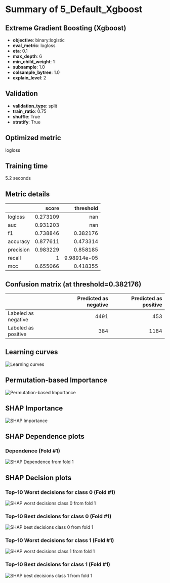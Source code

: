 # Summary of 5_Default_Xgboost

## Extreme Gradient Boosting (Xgboost)
- **objective**: binary:logistic
- **eval_metric**: logloss
- **eta**: 0.1
- **max_depth**: 6
- **min_child_weight**: 1
- **subsample**: 1.0
- **colsample_bytree**: 1.0
- **explain_level**: 2

## Validation
 - **validation_type**: split
 - **train_ratio**: 0.75
 - **shuffle**: True
 - **stratify**: True

## Optimized metric
logloss

## Training time

5.2 seconds

## Metric details
|           |    score |     threshold |
|:----------|---------:|--------------:|
| logloss   | 0.273109 | nan           |
| auc       | 0.931203 | nan           |
| f1        | 0.738846 |   0.382176    |
| accuracy  | 0.877611 |   0.473314    |
| precision | 0.983229 |   0.858185    |
| recall    | 1        |   9.98914e-05 |
| mcc       | 0.655066 |   0.418355    |


## Confusion matrix (at threshold=0.382176)
|                     |   Predicted as negative |   Predicted as positive |
|:--------------------|------------------------:|------------------------:|
| Labeled as negative |                    4491 |                     453 |
| Labeled as positive |                     384 |                    1184 |

## Learning curves
![Learning curves](learning_curves.png)

## Permutation-based Importance
![Permutation-based Importance](permutation_importance.png)

## SHAP Importance
![SHAP Importance](shap_importance.png)

## SHAP Dependence plots

### Dependence (Fold #1)
![SHAP Dependence from fold 1](learner_1_shap_dependence.png)

## SHAP Decision plots

### Top-10 Worst decisions for class 0 (Fold #1)
![SHAP worst decisions class 0 from fold 1](learner_1_shap_class_0_worst_decisions.png)
### Top-10 Best decisions for class 0 (Fold #1)
![SHAP best decisions class 0 from fold 1](learner_1_shap_class_0_best_decisions.png)
### Top-10 Worst decisions for class 1 (Fold #1)
![SHAP worst decisions class 1 from fold 1](learner_1_shap_class_1_worst_decisions.png)
### Top-10 Best decisions for class 1 (Fold #1)
![SHAP best decisions class 1 from fold 1](learner_1_shap_class_1_best_decisions.png)